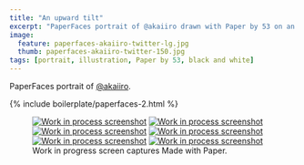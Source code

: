 ```yaml
---
title: "An upward tilt"
excerpt: "PaperFaces portrait of @akaiiro drawn with Paper by 53 on an iPad."
image: 
  feature: paperfaces-akaiiro-twitter-lg.jpg
  thumb: paperfaces-akaiiro-twitter-150.jpg
tags: [portrait, illustration, Paper by 53, black and white]
---
```


PaperFaces portrait of [@akaiiro](http://twitter.com/akaiiro).

{% include boilerplate/paperfaces-2.html %}

<figure class="third">
	<a href="{{ site.url }}/assets/images/paperfaces-akaiiro-process-1-lg.jpg"><img src="{{ site.url }}/assets/images/paperfaces-akaiiro-process-1-600.jpg" alt="Work in process screenshot"></a>
	<a href="{{ site.url }}/assets/images/paperfaces-akaiiro-process-2-lg.jpg"><img src="{{ site.url }}/assets/images/paperfaces-akaiiro-process-2-600.jpg" alt="Work in process screenshot"></a>
	<a href="{{ site.url }}/assets/images/paperfaces-akaiiro-process-3-lg.jpg"><img src="{{ site.url }}/assets/images/paperfaces-akaiiro-process-3-600.jpg" alt="Work in process screenshot"></a>
	<a href="{{ site.url }}/assets/images/paperfaces-akaiiro-process-4-lg.jpg"><img src="{{ site.url }}/assets/images/paperfaces-akaiiro-process-4-600.jpg" alt="Work in process screenshot"></a>
	<a href="{{ site.url }}/assets/images/paperfaces-akaiiro-process-5-lg.jpg"><img src="{{ site.url }}/assets/images/paperfaces-akaiiro-process-5-600.jpg" alt="Work in process screenshot"></a>
	<a href="{{ site.url }}/assets/images/paperfaces-akaiiro-process-6-lg.jpg"><img src="{{ site.url }}/assets/images/paperfaces-akaiiro-process-6-600.jpg" alt="Work in process screenshot"></a>
	<figcaption>Work in progress screen captures Made with Paper.</figcaption>
</figure>